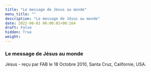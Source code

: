 ```yaml
---
title: "Le message de Jésus au monde"
menu_title: ""
description: "Le message de Jésus au monde"
date: 2022-06-01 06:00:01+00:164
draft: False
hidden: True
weight:
---
```

### Le message de Jésus au monde

Jésus - reçu par FAB le 18 Octobre 2010, Santa Cruz, Californie, USA.



